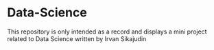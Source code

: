 # Data-Science
This repository is only intended as a record and displays a mini project related to Data Science written by Irvan Sikajudin
